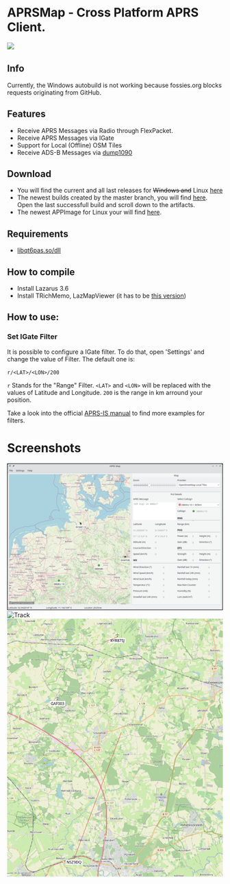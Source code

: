 # APRSMap - Cross Platform APRS Client.

[![](https://www.paypalobjects.com/en_US/i/btn/btn_donateCC_LG.gif)](https://www.paypal.com/donate/?hosted_button_id=ZDB5ZSNJNK9XQ)

## Info

Currently, the Windows autobuild is not working because fossies.org blocks requests originating from GitHub.

## Features

- Receive APRS Messages via Radio through FlexPacket.
- Receive APRS Messages via IGate
- Support for Local (Offline) OSM Tiles
- Receive ADS-B Messages via [dump1090](https://github.com/antirez/dump1090)

## Download

- You will find the current and all last releases for ~~Windows and~~ Linux [here](https://github.com/andreaspeters/aprsmap/releases)
- The newest builds created by the master branch, you will find [here](https://github.com/andreaspeters/aprsmap/actions). Open
  the last successfull build and scroll down to the artifacts.
- The newest APPImage for Linux your will find [here](https://www.hamradiotech.de/assets/download/APRS_Map-x86_64.AppImage).

## Requirements

- [libqt6pas.so/dll](https://github.com/davidbannon/libqt6pas/releases)

## How to compile

- Install Lazarus 3.6
- Install TRichMemo, LazMapViewer (it has to be [this version](https://github.com/wp-xyz/LazMapViewer.git))

## How to use:

### Set IGate Filter

It is possible to configure a IGate filter. To do that, open 'Settings' and 
change the value of Filter. The default one is:

```
r/<LAT>/<LON>/200
```

`r` Stands for the "Range" Filter. `<LAT>` and `<LON>` will be replaced with 
the values of Latitude and Longitude. `200` is the range in km arround
your position.

Take a look into the official [APRS-IS manual](https://www.aprs-is.net/javAPRSFilter.aspx)
to find more examples for filters.


# Screenshots

![APRSMap](vx_images/image.png)
![Track](vx_images/clipboard_20251029091932.bmp)
![Track](vx_images/clipboard_20251028114057.bmp)

